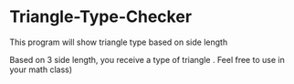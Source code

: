 # Triangle-Type-Checker
This program will show triangle type based on side length

Based on 3 side length, you receive a type of triangle . Feel free to use in your math class)
